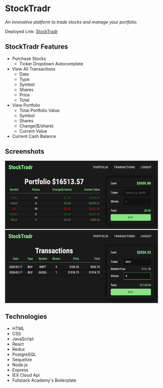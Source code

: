 # StockTradr

_An innovative platform to trade stocks and manage your portfolio._

Deployed Link: [StockTradr](http://stocktradrapp.herokuapp.com/)

## StockTradr Features

* Purchase Stocks
  * Ticker Dropdown Autocomplete
* View All Transactions
  * Date
  * Type
  * Symbol
  * Shares
  * Price
  * Total
* View Portfolio
  * Total Portfolio Value
  * Symbol
  * Shares
  * Change(\$/share)
  * Current Value
* Current Cash Balance

## Screenshots

![Image of Portfolio](/images/portfolio.png)
![Image of Transactions](/images/transactions.png)

## Technologies

* HTML
* CSS
* JavaScript
* React
* Redux
* PostgreSQL
* Sequelize
* Node.js
* Express
* IEX Cloud Api
* Fullstack Academy's Boilerplate
